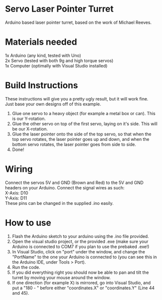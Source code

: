 # Servo Laser Pointer Turret
 Arduino based laser pointer turret, based on the work of Michael Reeves.

# Materials needed
1x Arduino (any kind, tested with Uno) <br>
2x Servo (tested with both 9g and high torque servos)<br>
1x Computer (optimally with Visual Studio installed)

# Build Instructions
These instructions will give you a pretty ugly result, but it will work fine. Just base your own designs off of this example.
1. Glue one servo to a heavy object (for example a metal box or can). This is our Y-rotation.
2. Glue the other servo on top of the first servo, laying on it's side. This will be our X-rotation.
3. Glue the laser pointer onto the side of the top servo, so that when the top servo rotates, the laser pointer goes up and down, and when the bottom servo rotates, the laser pointer goes from side to side.
4. Done!

# Wiring
Connect the servos 5V and GND (Brown and Red) to the 5V and GND headers on your Arduino.
Connect the signal wires as such:
<br>
X-Axis: D10
<br>
Y-Axis: D11
<br>
These pins can be changed in the supplied .ino easily.

# How to use
1. Flash the Arduino sketch to your arduino using the .ino file provided.
2. Open the visual studio project, or the provided .exe (make sure your Arduino is connected to COM7 if you plan to use the prebaked .exe!)
3. In Visual Studio, click on "port" under the window, and change the "PortName" to the one your Arduino is connected to (you can see this in the Arduino IDE, under Tools > Port).
4. Run the code.
5. If you did everything right you should now be able to pan and tilt the turret by moving your mouse around the window.
6. If one direction (for example X) is mirrored, go into Visual Studio, and put a "180 - " before either "coordinates.X" or "coordinates.Y" (Line 44 and 45).